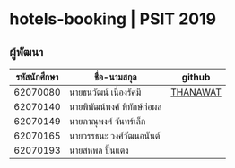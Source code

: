# hotels-booking | PSIT 2019
## ผู้พัฒนา
รหัสนักศึกษา    |    ชื่อ-นามสกุล                  | github
------  |------------   |------                                    |
62070080     | นายธนวัฒน์ เนื่องรัศมี          |[THANAWAT](https://github.com/Thanawat080)|
62070140     | นายพิพัฒน์พงศ์ พิทักษ์ก่อผล  |
62070149     | นายภาณุพงศ์ จันทร์เล็ก         |
62070165     | นายวรรธนะ วงศ์วัฒนอนันต์     |
62070193     | นายสหพล ปั้นแตง                |
